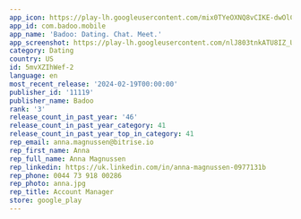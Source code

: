 ```yaml
---
app_icon: https://play-lh.googleusercontent.com/mix0TYeOXNQ8vCIKE-dwOlCUrb5RKuJJVdmWmDfjosD1l-Btx08-rZRK0e91ap_gMrw
app_id: com.badoo.mobile
app_name: 'Badoo: Dating. Chat. Meet.'
app_screenshot: https://play-lh.googleusercontent.com/nlJ803tnkATU8IZ_UhSm8zs1GZD0oNcNGv64AjhphsfXlg08Q_AtDyA93JPMNSO5ZsJW
category: Dating
country: US
id: 5mvXZIhWef-2
language: en
most_recent_release: '2024-02-19T00:00:00'
publisher_id: '11119'
publisher_name: Badoo
rank: '3'
release_count_in_past_year: '46'
release_count_in_past_year_category: 41
release_count_in_past_year_top_in_category: 41
rep_email: anna.magnussen@bitrise.io
rep_first_name: Anna
rep_full_name: Anna Magnussen
rep_linkedin: https://uk.linkedin.com/in/anna-magnussen-0977131b
rep_phone: 0044 73 918 00286
rep_photo: anna.jpg
rep_title: Account Manager
store: google_play
---
```


